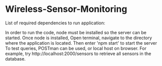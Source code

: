 # Wireless-Sensor-Monitoring

List of required dependencies to run application:


In order to run the code, node must be installed so the server can be started.
Once node is installed, Open terminal, navigate to the directory where the application is located.
Then enter 'npm start' to start the server
To test queries, POSTman can be used, or local host on browser.
For example, try http://localhost:2000/sensors to retrieve all sensors in the database.
